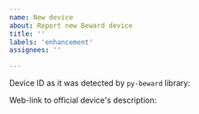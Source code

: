 ```yaml
---
name: New device
about: Report new Beward device
title: ''
labels: 'enhancement'
assignees: ''

---
```


<!-- Please READ THIS FIRST

DO NOT DELETE ANY TEXT from this template! Otherwise, your issue may be closed without comment.

Always check if there is a similar feature request already do avoid duplicates.
If there is a similar FR already, please add comments if you have other thoughts about the solution.

-->

Device ID as it was detected by `py-beward` library:

Web-link to official device's description:
